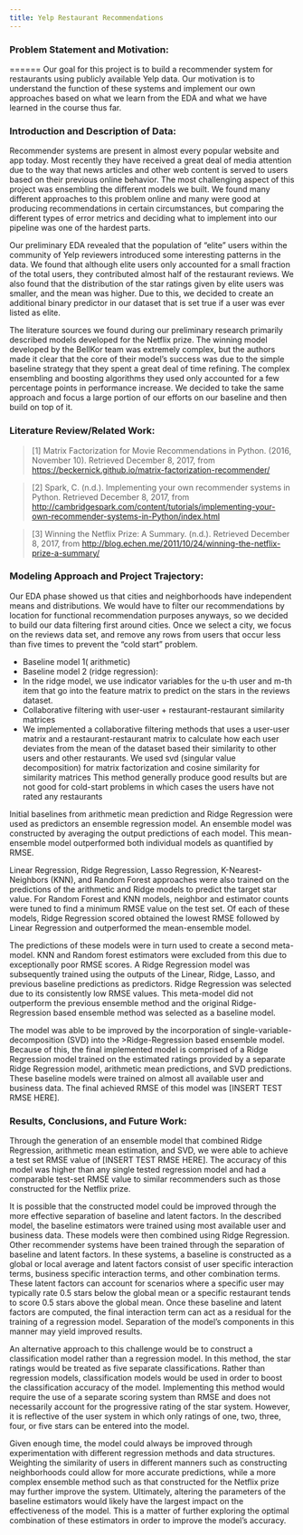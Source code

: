 ```yaml
---
title: Yelp Restaurant Recommendations
---
```


<!-- This is the home page

## Lets have fun

>here is a quote

Here is *emph* and **bold**.

Here is some inline math $\alpha = \frac{\beta}{\gamma}$ and, of-course, E rules:

$$ G_{\mu\nu} + \Lambda g_{\mu\nu}  = 8 \pi T_{\mu\nu} . $$ -->

### Problem Statement and Motivation: 
======
Our goal for this project is to build a recommender system for restaurants using publicly available Yelp data. Our motivation is to understand the function of these systems and implement our own approaches based on what we learn from the EDA and what we have learned in the course thus far.

### Introduction and Description of Data: 
Recommender systems are present in almost every popular website and app today. Most recently they have received a great deal of media attention due to the way that news articles and other web content is served to users based on their previous online behavior. The most challenging aspect of this project was ensembling the different models we built. We found many different approaches to this problem online and many were good at producing recommendations in certain circumstances, but comparing the different types of error metrics and deciding what to implement into our pipeline was one of the hardest parts. 

Our preliminary EDA revealed that the population of “elite” users within the community of Yelp reviewers introduced some interesting patterns in the data. We found that although elite users only accounted for a small fraction of the total users, they contributed almost half of the restaurant reviews. We also found that the distribution of the star ratings given by elite users was smaller, and the mean was higher. Due to this, we decided to create an additional binary predictor in our dataset that is set true if a user was ever listed as elite.

The literature sources we found during our preliminary research primarily described models developed for the Netflix prize. The winning model developed by the BellKor team was extremely complex, but the authors made it clear that the core of their model’s success was due to the simple baseline strategy that they spent a great deal of time refining. The complex ensembling and boosting algorithms they used only accounted for a few percentage points in performance increase. We decided to take the same approach and focus a large portion of our efforts on our baseline and then build on top of it.

### Literature Review/Related Work: 

>[1] Matrix Factorization for Movie Recommendations in Python. (2016, November 10). Retrieved December 8, 2017, from <https://beckernick.github.io/matrix-factorization-recommender/>

>[2] Spark, C. (n.d.). Implementing your own recommender systems in Python. Retrieved December 8, 2017, from 
<http://cambridgespark.com/content/tutorials/implementing-your-own-recommender-systems-in-Python/index.html>

>[3] Winning the Netflix Prize: A Summary. (n.d.). Retrieved December 8, 2017, from <http://blog.echen.me/2011/10/24/winning-the-netflix-prize-a-summary/>


### Modeling Approach and Project Trajectory:

Our EDA phase showed us that cities and neighborhoods have independent means and distributions. We would have to filter our recommendations by location for functional recommendation purposes anyways, so we decided to build our data filtering first around cities. Once we select a city, we focus on the reviews data set, and remove any rows from users that occur less than five times to prevent the “cold start” problem. 
- Baseline model 1( arithmetic) 
- Baseline model 2 (ridge regression): 
- In the ridge model, we use indicator variables for the u-th user and m-th item that go into the feature matrix to predict on the stars in the reviews dataset.
- Collaborative filtering with user-user + restaurant-restaurant similarity matrices
- We implemented a collaborative filtering methods that uses a user-user matrix and a restaurant-restaurant matrix to calculate how each user deviates from the mean of the dataset based their similarity to other users and other restaurants. We used svd (singular value decomposition) for matrix factorization and cosine similarity for similarity matrices
This method generally produce good results but are not good for cold-start problems in which cases  the users have not rated any restaurants

Initial baselines from arithmetic mean prediction and Ridge Regression were used as predictors an ensemble regression model. An ensemble model was constructed by averaging the output predictions of each model. This mean-ensemble model outperformed both individual models as quantified by RMSE.

Linear Regression, Ridge Regression, Lasso Regression, K-Nearest-Neighbors (KNN), and Random Forest approaches were also trained on the predictions of the arithmetic and Ridge models to predict the target star value. For Random Forest and KNN models, neighbor and estimator counts were tuned to find a minimum RMSE value on the test set. Of each of these models, Ridge Regression scored obtained the lowest RMSE followed by Linear Regression and outperformed the mean-ensemble model.

The predictions of these models were in turn used to create a second meta-model. KNN and Random forest estimators were excluded from this due to exceptionally poor RMSE scores. A Ridge Regression model was subsequently trained using the outputs of the Linear, Ridge, Lasso, and previous baseline predictions as predictors. Ridge Regression was selected due to its consistently low RMSE values. This meta-model did not outperform the previous ensemble method and the original Ridge-Regression based ensemble method was selected as a baseline model.

The model was able to be improved by the incorporation of single-variable-decomposition (SVD) into the >Ridge-Regression based ensemble model. Because of this, the final implemented model is comprised of a Ridge Regression model trained on the estimated ratings provided by a separate Ridge Regression model, arithmetic mean predictions, and SVD predictions. These baseline models were trained on almost all available user and business data. The final achieved RMSE of this model was [INSERT TEST RMSE HERE].

### Results, Conclusions, and Future Work: 

Through the generation of an ensemble model that combined Ridge Regression, arithmetic mean estimation, and SVD, we were able to achieve a test set RMSE value of [INSERT TEST RMSE HERE]. The accuracy of this model was higher than any single tested regression model and had a comparable test-set RMSE value to similar recommenders such as those constructed for the Netflix prize. 

It is possible that the constructed model could be improved through the more effective separation of baseline and latent factors. In the described model, the baseline estimators were trained using most available user and business data. These models were then combined using Ridge Regression. Other recommender systems have been trained through the separation of baseline and latent factors. In these systems, a baseline is constructed as a global or local average and latent factors consist of user specific interaction terms, business specific interaction terms, and other combination terms. These latent factors can account for scenarios where a specific user may typically rate 0.5 stars below the global mean or a specific restaurant tends to score 0.5 stars above the global mean. Once these baseline and latent factors are computed, the final interaction term can act as a residual for the training of a regression model. Separation of the model’s components in this manner may yield improved results.

An alternative approach to this challenge would be to construct a classification model rather than a regression model. In this method, the star ratings would be treated as five separate classifications. Rather than regression models, classification models would be used in order to boost the classification accuracy of the model. Implementing this method would require the use of a separate scoring system than RMSE and does not necessarily account for the progressive rating of the star system. However, it is reflective of the user system in which only ratings of one, two, three, four, or five stars can be entered into the model. 

Given enough time, the model could always be improved through experimentation with different regression methods and data structures. Weighting the similarity of users in different manners such as constructing neighborhoods could allow for more accurate predictions, while a more complex ensemble method such as that constructed for the Netflix prize may further improve the system. Ultimately, altering the parameters of the baseline estimators would likely have the largest impact on the effectiveness of the model. This is a matter of further exploring the optimal combination of these estimators in order to improve the model’s accuracy.

